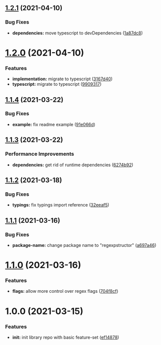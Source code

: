 ## [1.2.1](https://github.com/mister-what/regexpstructor/compare/v1.2.0...v1.2.1) (2021-04-10)


### Bug Fixes

* **dependencies:** move typescript to devDependencies ([1a87dc8](https://github.com/mister-what/regexpstructor/commit/1a87dc85356929da623754c7ee1980a3c55daa8f))

# [1.2.0](https://github.com/mister-what/regexpstructor/compare/v1.1.4...v1.2.0) (2021-04-10)


### Features

* **implementation:** migrate to typescript ([3167d40](https://github.com/mister-what/regexpstructor/commit/3167d409a5f97fbe9fd103f58fb856ef5a620d02))
* **typescript:** migrate to typescript ([9909317](https://github.com/mister-what/regexpstructor/commit/9909317abda4f21296f522bf67263daed965c7ac))

## [1.1.4](https://github.com/mister-what/regexpstructor/compare/v1.1.3...v1.1.4) (2021-03-22)


### Bug Fixes

* **example:** fix readme example ([91e066d](https://github.com/mister-what/regexpstructor/commit/91e066d3d4016d2c66d319e93f1a87bda966e967))

## [1.1.3](https://github.com/mister-what/regexpstructor/compare/v1.1.2...v1.1.3) (2021-03-22)


### Performance Improvements

* **dependencies:** get rid of runtime dependencies ([6274b92](https://github.com/mister-what/regexpstructor/commit/6274b922ba81dab9ca82b8e880dccf8bc07ce011))

## [1.1.2](https://github.com/mister-what/regexpstructor/compare/v1.1.1...v1.1.2) (2021-03-18)


### Bug Fixes

* **typings:** fix typings import reference ([32eeaf5](https://github.com/mister-what/regexpstructor/commit/32eeaf5edfb9ace63fe9a8018033cb77c4e022d0))

## [1.1.1](https://github.com/mister-what/regexpstructor/compare/v1.1.0...v1.1.1) (2021-03-16)


### Bug Fixes

* **package-name:** change package name to "regexpstructor" ([a697a46](https://github.com/mister-what/regexpstructor/commit/a697a46edb79e980273bd149a44952f7e3ede5c9))

# [1.1.0](https://github.com/mister-what/readable-expressions/compare/v1.0.0...v1.1.0) (2021-03-16)


### Features

* **flags:** allow more control over regex flags ([704f8cf](https://github.com/mister-what/readable-expressions/commit/704f8cffd09853e31f4d95bd0612b80db5abf803))

# 1.0.0 (2021-03-15)


### Features

* **init:** init library repo with basic feature-set ([ef14878](https://github.com/mister-what/regexpstructor/commit/ef148784adf247a5349a997f9a9b418f410375b0))
